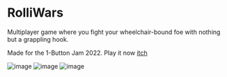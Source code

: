 # RolliWars
Multiplayer game where you fight your wheelchair-bound foe with nothing but a grappling hook.

Made for the 1-Button Jam 2022. Play it now [itch](https://bene-labs.itch.io/rolli-wars)


![image](https://github.com/bene-labs/OneButtonGameJam_2022/assets/62158116/45f5b23f-8458-4bca-83c1-bbc1a4343559)
![image](https://github.com/bene-labs/OneButtonGameJam_2022/assets/62158116/da25a2ed-c204-44e8-973f-7c561cab2369)
![image](https://github.com/bene-labs/OneButtonGameJam_2022/assets/62158116/7eff13ff-9b0e-406e-89ff-a26e558ddcb0)
